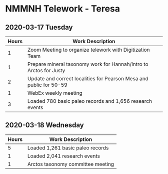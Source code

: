# NMMNH Telework - Teresa

## 2020-03-17 Tuesday  
Hours | Work Description
-- | --
1 | Zoom Meeting to organize telework with Digitization Team
1 | Prepare mineral taxonomy work for Hannah/Intro to Arctos for Justy
2 | Update and correct localities for Pearson Mesa and public for 50-59
1 | WebEx weekly meeting
3 | Loaded 780 basic paleo records and 1,656 research events
  
## 2020-03-18 Wednesday  
Hours | Work Description
-- | --
5 | Loaded 1,261 basic paleo records
1 | Loaded 2,041 research events
1 | Arctos taxonomy committee meeting


